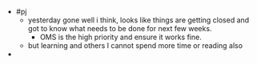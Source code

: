 - #pj
	- yesterday gone well i think, looks like things are getting closed and got to know what needs to be done for next few weeks.
		- OMS is the high priority and ensure it works fine.
	- but learning and others I cannot spend more time or reading also
-